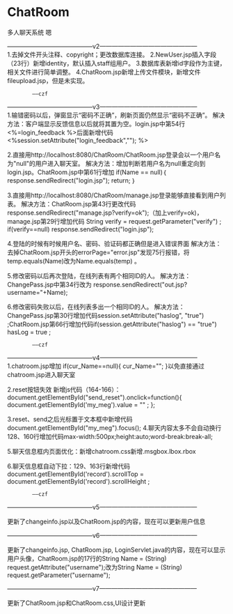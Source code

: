 # ChatRoom
多人聊天系统
嗯

——————————————v2————————————————  
1.去掉文件开头注释、copyright；更改数据库连接。
2.NewUser.jsp插入字段（23行）新增identity，默认插入staff组用户。
3.数据库表新增id字段作为主键，相关文件进行简单调整。
4.ChatRoom.jsp新增上传文件模块，新增文件fileupload.jsp，但是未实现。

			——czf

——————————————v3————————————————  
1.输错密码以后，弹窗显示“密码不正确”，刷新页面仍然显示“密码不正确”。
解决方法：客户端显示反馈信息以后就将其置为空。login.jsp中第54行<%=login_feedback %>后面新增代码
<%session.setAttribute("login_feedback",""); %>

2.直接用http://localhost:8080/ChatRoom/ChatRoom.jsp登录会以一个用户名为"null"的用户进入聊天室。
解决方法：增加判断若用户名为null重定向到login.jsp。ChatRoom.jsp中第61行增加
                if(Name == null)｛
                    response.sendRedirect("login.jsp");
	    return;
	｝

3.直接用http://localhost:8080/ChatRoom/manage.jsp登录能够直接看到用户列表。
解决方法：ChatRoom.jsp第43行更改代码response.sendRedirect("manage.jsp?verify=ok");（加上verify=ok)，manage.jsp第29行增加代码
String verify = request.getParameter("verify") ;    
            	if(verify==null)
                    response.sendRedirect("login.jsp");

4.登陆的时候有时候用户名、密码、验证码都正确但是进入错误界面
解决方法：去掉ChatRoom.jsp开头的errorPage="error.jsp"发现75行报错，将temp.equals(Name)改为Name.equals(temp) 。

5.修改密码以后再次登陆，在线列表有两个相同ID的人。
解决方法：ChangePass.jsp中第34行改为 response.sendRedirect("out.jsp?username="+Name);

6.修改密码失败以后，在线列表多出一个相同ID的人。
解决方法：ChangePass.jsp第30行增加代码session.setAttribute("haslog", "true") ;ChatRoom.jsp第66行增加代码if(session.getAttribute("haslog") == "true")
            	hasLog = true ;
				
			——czf
			
——————————————v4————————————————  
1.chatroom.jsp增加
	if(cur_Name==null){
                        cur_Name="";
                    }以免直接通过chatroom.jsp进入聊天室

2.reset按钮失效
新增js代码（164-166）：document.getElementById("send_reset").onclick=function(){
		    	document.getElementById('my_meg').value = "" ;
		    };

3.reset、send之后光标置于文本框中新增代码document.getElementById("my_meg").focus();
4.聊天内容太多不会自动换行
128、160行增加代码max-width:500px;height:auto;word-break:break-all;

5.聊天信息框内页面优化：新增chatroom.css新增.msgbox\.lbox\.rbox

6.聊天信息框自动下拉：129、163行新增代码document.getElementById('record').scrollTop = document.getElementById('record').scrollHeight ;

			——czf
——————————————v5———————————————— 

更新了changeinfo.jsp以及ChatRoom.jsp的内容，现在可以更新用户信息

——————————————v6———————————————— 

更新了changeinfo.jsp, ChatRoom.jsp, LoginServlet.java的内容，现在可以显示用户头像，ChatRoom.jsp的17行的String Name = (String) request.getAttribute("username");改为String Name = (String) request.getParameter("username");

——————————————v7————————————————

更新了ChatRoom.jsp和ChatRoom.css,UI设计更新

